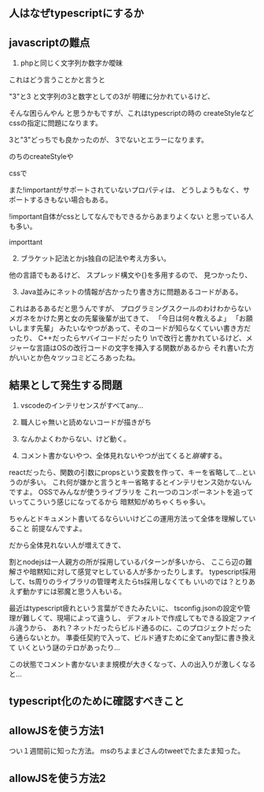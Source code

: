 

## 人はなぜtypescriptにするか


## javascriptの難点

1. phpと同じく文字列か数字か曖昧

これはどう言うことかと言うと

"3"と3
と文字列の3と数字としての3が
明確に分かれているけど、

そんな困らんやん
と思うかもですが、これはtypescriptの時の
createStyleなどcssの指定に問題になります。

3と"3"どっちでも良かったのが、
3でないとエラーになります。

のちのcreateStyleや

cssで

また!importantがサポートされていないプロパティは、
どうしようもなく、サポートするきもない場合もある。

!important自体がcssとしてなんでもできるからあまりよくない
と思っている人も多い。

importtant

2. ブラケット記法とかjs独自の記法や考え方多い。

他の言語でもあるけど、
スプレッド構文や{}を多用するので、
見つかったり、

3. Java並みにネットの情報が古かったり書き方に問題あるコードがある。

これはあるあるだと思うんですが、
プログラミングスクールのわけわからないメガネをかけた男と女の先輩後輩が出てきて、
「今日は何々教えるよ」
「お願いします先輩」
みたいなやつがあって、そのコードが知らなくていい書き方だったり、
C++だったらヤバイコードだったり
\nで改行と書かれているけど、メジャーな言語はOSの改行コードの文字を挿入する関数があるから
それ書いた方がいいとか色々ツッコミどころあったね。

## 結果として発生する問題

1. vscodeのインテリセンスがすべてany...

2. 職人じゃ無いと読めないコードが描きがち

3. なんかよくわからない、けど動く。

4. コメント書かないやつ、全体見れないやつが出てくると*崩壊*する。

reactだったら、関数の引数にpropsという変数を作って、キーを省略して...というのが多い。
これ何が嫌かと言うとキー省略するとインテリセンス効かないんですよ。
OSSでみんなが使うライブラリを
これ一つのコンポーネントを追っていってこういう感じになってるから
暗黙知がめちゃくちゃ多い。

ちゃんとドキュメント書いてるならいいけどこの運用方法って全体を理解していること
前提なんですよ。

だから全体見れない人が増えてきて、

割とnodejsは一人親方の所が採用しているパターンが多いから、
ここら辺の難解さや暗黙知に対して感覚マヒしている人が多かったりします。
typescript採用して、ts周りのライブラリの管理考えたらts採用しなくても
いいのでは？とりあえず動かすには邪魔と思う人もいる。

最近はtypescript疲れという言葉ができたみたいに、
tsconfig.jsonの設定や管理が難しくて、現場によって違うし、
デフォルトで作成してもできる設定ファイル違うから、
あれ？ネットだったらビルド通るのに、このプロジェクトだったら通らないとか。
準委任契約で入って、ビルド通すために全てany型に書き換えて
いくという謎のテロがあったり...

この状態でコメント書かないまま規模が大きくなって、人の出入りが激しくなると...



## typescript化のために確認すべきこと



## allowJSを使う方法1

つい１週間前に知った方法。
msのちよまどさんのtweetでたまたま知った。

## allowJSを使う方法2

